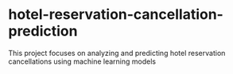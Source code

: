 # hotel-reservation-cancellation-prediction
This project focuses on analyzing and predicting hotel reservation cancellations using machine learning models
